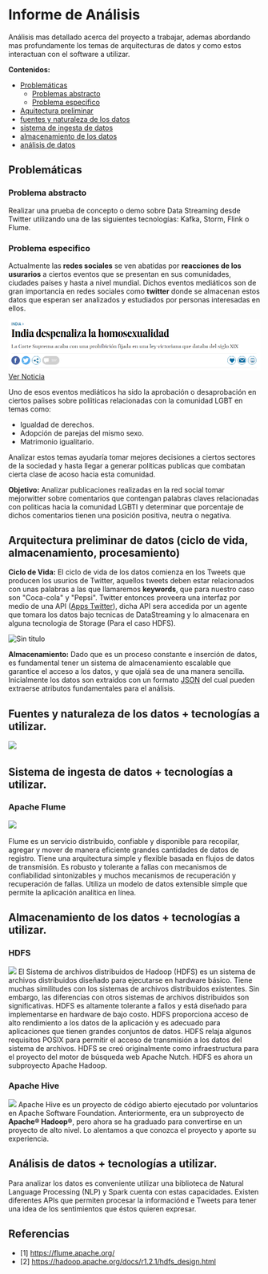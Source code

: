 # Informe de Análisis

Análisis mas detallado acerca del proyecto a trabajar, ademas abordando mas profundamente los temas de arquitecturas de datos y como estos interactuan con el software a utilizar.

**Contenidos:**

- [Problemáticas](#Problemáticas)
	- [Problemas abstracto](#Problema-abstracto)
	- [Problema especifico](#Problema-especifico)
- [Aquitectura preliminar](#arquitectura-preliminar-de-datos-ciclo-de-vida-almacenamiento-procesamiento)
- [fuentes y naturaleza de los datos](#fuentes-y-naturaleza-de-los-datos--tecnologías-a-utilizar)
- [sistema de ingesta de datos](#sistema-de-ingesta-de-datos--tecnologías-a-utilizar)
- [almacenamiento de los datos](#almacenamiento-de-los-datos--tecnologías-a-utilizar)
- [análisis de datos](#análisis-de-datos--tecnologías-a-utilizar)






## Problemáticas

### Problema abstracto

Realizar una prueba de concepto o demo sobre Data Streaming desde Twitter utilizando una de las siguientes tecnologías: Kafka, Storm, Flink o Flume.

### Problema especifico

Actualmente las **redes sociales** se ven abatidas por **reacciones de los usurarios** a ciertos eventos que se presentan en sus comunidades, ciudades países y hasta a nivel mundial. Dichos eventos mediáticos son de gran importancia en redes sociales como **twitter**  donde se almacenan estos datos que esperan ser analizados y estudiados por personas interesadas en ellos.


![Ver Noticia](imagenes/Noticia.PNG)
[Ver Noticia](https://elpais.com/internacional/2018/09/06/actualidad/1536217018_424450.html)

Uno de esos eventos mediáticos ha sido la aprobación o desaprobación en ciertos paíises sobre políiticas relacionadas con la comunidad LGBT en temas como:

- Igualdad de derechos.
-  Adopción de parejas del mismo sexo.
- Matrimonio igualitario.

Analizar estos temas ayudaría tomar mejores decisiones a ciertos sectores de la sociedad y hasta llegar a generar políticas publicas que combatan cierta clase de acoso hacia esta comunidad.

**Objetivo:** Analizar publicaciones realizadas en la red social tomar mejorwitter sobre comentarios que contengan palabras claves relacionadas con politicas hacia la comunidad LGBTI y determinar que porcentaje de dichos comentarios tienen una posición positiva, neutra o negativa.


## Arquitectura preliminar de datos (ciclo de vida, almacenamiento, procesamiento)

 **Ciclo de Vida:**  El ciclo de vida de los datos comienza en los Tweets que producen los usurios de Twitter, aquellos tweets deben estar relacionados con unas palabras a las que llamaremos  **keywords**, que para nuestro caso son "Coca-cola" y "Pepsi". Twitter entonces proveera una interfaz por medio de una API ([Apps Twitter](https://apps.twitter.com/)), dicha API sera accedida por un agente que tomara los datos bajo tecnicas de DataStreaming y lo almacenara en alguna tecnologia de Storage (Para el caso HDFS).
 
 ![Sin titulo](https://www.tutorialspoint.com/apache_flume/images/apache_flume.jpg)

 **Almacenamiento:**  Dado que es un proceso constante e inserción de datos, es fundamental tener un sistema de almacenamiento escalable que garantice el acceso a los datos, y que ojalá sea de una manera sencilla. Inicialmente los datos son extraidos con un formato  [JSON](https://es.wikipedia.org/wiki/JSON)  del cual pueden extraerse atributos fundamentales para el análisis.

## Fuentes y naturaleza de los datos + tecnologías a utilizar.

![](https://www.researchgate.net/profile/Riccardo_Scandariato/publication/220428156/figure/fig2/AS:267570519474200@1440805191387/The-data-flow-diagram-DFD-of-the-Social-Network-20-application_W840.jpg)

## Sistema de ingesta de datos + tecnologías a utilizar.

### Apache Flume

![](https://i.ytimg.com/vi/le2AFLtFkB0/maxresdefault.jpg)

Flume es un servicio distribuido, confiable y disponible para recopilar, agregar y mover de manera eficiente grandes cantidades de datos de registro. Tiene una arquitectura simple y flexible basada en flujos de datos de transmisión. Es robusto y tolerante a fallas con mecanismos de confiabilidad sintonizables y muchos mecanismos de recuperación y recuperación de fallas. Utiliza un modelo de datos extensible simple que permite la aplicación analítica en línea.

## Almacenamiento de los datos + tecnologías a utilizar.

### HDFS

![](https://hadoop.apache.org/docs/r1.2.1/images/hdfsarchitecture.gif)
El Sistema de archivos distribuidos de Hadoop (HDFS) es un sistema de archivos distribuidos diseñado para ejecutarse en hardware básico. Tiene muchas similitudes con los sistemas de archivos distribuidos existentes. Sin embargo, las diferencias con otros sistemas de archivos distribuidos son significativas. HDFS es altamente tolerante a fallos y está diseñado para implementarse en hardware de bajo costo. HDFS proporciona acceso de alto rendimiento a los datos de la aplicación y es adecuado para aplicaciones que tienen grandes conjuntos de datos. HDFS relaja algunos requisitos POSIX para permitir el acceso de transmisión a los datos del sistema de archivos. HDFS se creó originalmente como infraestructura para el proyecto del motor de búsqueda web Apache Nutch. HDFS es ahora un subproyecto Apache Hadoop.

### Apache Hive
![](https://www.google.com.co/search?rlz=1C1HLDY_esCO751CO753&biw=1152&bih=753&tbm=isch&sa=1&ei=pmDjW6L1Lsz6zgKCz5-4DA&q=apache+Hive&oq=apache+Hive&gs_l=img.3..0i67k1l2j0j0i67k1j0l6.31219.33645.0.33820.11.11.0.0.0.0.179.871.0j6.6.0....0...1c.1.64.img..5.6.870...35i39k1.0.yMzMYyYCgG0#imgrc=ZxnkPv2QA658GM:)
Apache Hive es un proyecto de código abierto ejecutado por voluntarios en Apache Software Foundation. Anteriormente, era un subproyecto de **Apache® Hadoop®**, pero ahora se ha graduado para convertirse en un proyecto de alto nivel. Lo alentamos a que conozca el proyecto y aporte su experiencia.

## Análisis de datos + tecnologías a utilizar.

Para analizar los datos es conveniente utilizar una biblioteca de Natural Language Processing (NLP) y Spark cuenta con estas capacidades. Existen diferentes APIs que permiten procesar la informaciónd e Tweets para tener una idea de los sentimientos que éstos quieren expresar.

## Referencias

- [1] https://flume.apache.org/
- [2] https://hadoop.apache.org/docs/r1.2.1/hdfs_design.html
<!--stackedit_data:
eyJoaXN0b3J5IjpbLTIxMDY3NzQ0MzEsLTE1MDYwMjY0NDAsMj
E0MTIxMTA5MiwxNDIwNTg1MDkxLC0xNDE1NjEzMCwtMzE5MzA2
ODE3LDEwODEyMzYwNzYsLTEyNjgyMjgxODQsMTQ3NDc1MjA5OC
wxOTYwMzA2MTUxLDMxNDQ4MzMzMSwtMTMxNTk3OTE0MywxODkx
MjE5NzcyLDM0NjUxMTk5NiwxNDMwOTU4MjYwLC0yMTM3ODE5MD
E5LC00ODYzOTg0NjIsLTEyMDUzNzgyMSwtMTgzMDk4MTU2MCwt
MjA4ODc0NjYxMl19
-->